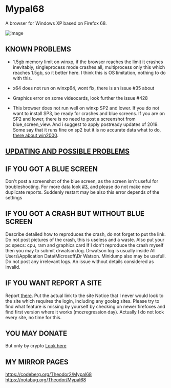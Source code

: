 # Mypal68

A browser for Windows XP based on Firefox 68.

![image](https://user-images.githubusercontent.com/19492771/152347482-f51058cd-2967-4bc5-80fd-5d269c328774.png)


## KNOWN PROBLEMS

- 1.5gb memory limit on winxp, if the browser reaches the limit it crashes inevitably, singleprocess mode crashes all,
  multiprocess only this which reaches 1.5gb, so it better here.
  I think this is OS limitation, nothing to do with this.

- x64 does not run on winxp64, wont fix, there is an issue #35 about

- Graphics error on some videocards, look further the issue #428

- This browser does not run well on winxp SP2 and lower. If you do not want to install SP3, be ready for crashes and blue screens.
  If you are on SP2 and lower, there is no need to post a screenshot from blue_screen_view. And i suggest to apply postready updates of 2019.
  Some say that it runs fine on sp2 but it is no accurate data what to do, [there about win2000](https://mrqash.blogspot.com/2022/04/mypal-68-firefox-68121-on-windows-2000.html).

## [UPDATING AND POSSIBLE PROBLEMS](https://github.com/Feodor2/Mypal68/wiki/Updating-to-a-new-version)

## IF YOU GOT A BLUE SCREEN

Don't post a screenshot of the blue screen, as the screen isn't useful for troubleshooting.
For more data look [#3](https://github.com/Feodor2/Mypal68/issues/3), and please do not make new duplicate reports.
Suddenly restart may be also this error depends of the settings

## IF YOU GOT A CRASH BUT WITHOUT BLUE SCREEN

Describe detailed how to reproduces the crash, do not forget to put the link.
Do not post pictures of the crash, this is useless and a waste.
Also put your pc specs: cpu, ram and graphics card
If I don't reproduce the crash myself then you may to submit drwatson.log.
Drwatson log is usually inside All Users\Application Data\Microsoft\Dr Watson.
Minidump also may be usefull. Do not post any irrelevant logs.
An issue without details considered as invalid.

## IF YOU WANT REPORT A SITE

Report [there](https://github.com/Feodor2/Mypal68/issues/228).
Put the actual link to the site
Notice that I never would look to the site which requires the login, including any goolag sites.
Please try to find what feature is missing by yourself by checking on newer firefoxes and find first version where it works (mozregression day).
Actually I do not look every site, no time for this.

## YOU MAY DONATE

But only by crypto [Look here](https://github.com/Feodor2/Mypal68/issues/84)


## MY MIRROR PAGES

https://codeberg.org/Theodor2/Mypal68 \
https://notabug.org/Theodor/Mypal68

